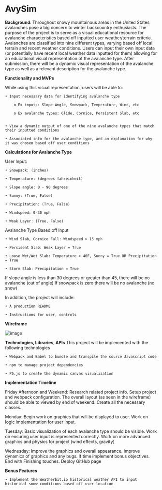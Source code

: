 # AvySim




**Background**:
	Throughout snowy mountainous areas in the United States avalanches pose a big concern to winter backcountry enthusiasts. The purpose of the project is to serve as a visual educational resource for avalanche characteristics based off inputted user weather/terrain criteria. Avalanches are classified into nine different types, varying based off local terrain and recent weather conditions. Users can input their own input data (or potentially have recent local weather data inputted for them) allowing for an educational visual representation of the avalanche type. After submission, there will be a dynamic visual representation of the avalanche type as well as a relevant description for the avalanche type.

****Functionality and MVPs****

While using this visual representation, users will be able to: 

	• Input necessary data for identifying avalanche type

		o Ex inputs: Slope Angle, Snowpack, Temperature, Wind, etc

		o Ex avalanche types: Glide, Cornice, Persistent Slab, etc


	• View a dynamic output of one of the nine avalanche types that match their inputted conditions

	• Associated info for the avalanche type, and an explanation for why it was chosen based off user conditions

****Calculations for Avalanche Type****

User Input:

	• Snowpack: (inches)
	
	• Temperature: (degrees fahreinheit)
	
	• Slope angle: 0 - 90 degrees
	
	• Sunny: (True, False)
	
	• Precipitation: (True, False)
	
	• Windspeed: 0-30 mph
	
	• Weak Layer: (True, False)
	

Avalanche Type Based off Input

	• Wind Slab, Cornice Fall: Windspeed > 15 mph
	
	• Persisent Slab: Weak Layer = True
	
	• Loose Wet/Wet Slab: Temperature > 40F, Sunny = True OR Precipitation = True
	
	• Storm Slab: Precipitation = True

If slope angle is less than 30 degrees or greater than 45, there will be no avalanche (out of angle)
If snowpack is zero there will be no avalanche (no snow)

In addition, the project will include:

	• A production README

	• Instructions for user, controls

**Wireframe**







	
	




![image](https://user-images.githubusercontent.com/80602202/129301683-be04e5d3-0241-46d9-860d-2f42256ee4bb.png)

**Technologies, Libraries, APIs**
This project will be implemented with the following technologies

	• Webpack and Babel to bundle and transpile the source Javascript code

	• npm to manage project dependencies

	• P5.js to create the dynamic canvas visualization


**Implementation Timeline**

Friday Afternoon and Weekend: Research related project info. Setup project and webpack configuration. The overall layout (as seen in the wireframe) should be able to viewed by end of weekend. Create all the necessary classes.

Monday: Begin work on graphics that will be displayed to user. Work on logic implementation for user input.

Tuesday: Basic visualization of each avalanche type should be visible. Work on ensuring user input is represented correctly. Work on more advanced graphics and physics for project (wind effects, gravity)

Wednesday: Improve the graphics and overall appearance. Improve dynamics of graphics and any bugs. If time implement bonus objectives. End with Finishing touches. Deploy GitHub page


**Bonus Features**

	• Implement the Weatherbit.io historical weather API to input historical snow conditions based off user location







	
	





